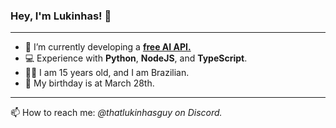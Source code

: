 ### Hey, I'm Lukinhas! 👋

***

- 🔭 I’m currently developing a [**free AI API.**](discord.gg/zukijourney)
- 💻 Experience with **Python**, **NodeJS**, and **TypeScript**.
- 🙍‍♂️ I am 15 years old, and I am Brazilian.
- 🎂 My birthday is at March 28th.

***

📫 How to reach me: *@thatlukinhasguy on Discord.*
